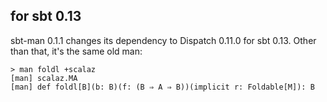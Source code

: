 ## for sbt 0.13

sbt-man 0.1.1 changes its dependency to Dispatch 0.11.0 for sbt 0.13. Other than that, it's the same old man:

    > man foldl +scalaz
    [man] scalaz.MA
    [man] def foldl[B](b: B)(f: (B ⇒ A ⇒ B))(implicit r: Foldable[M]): B

